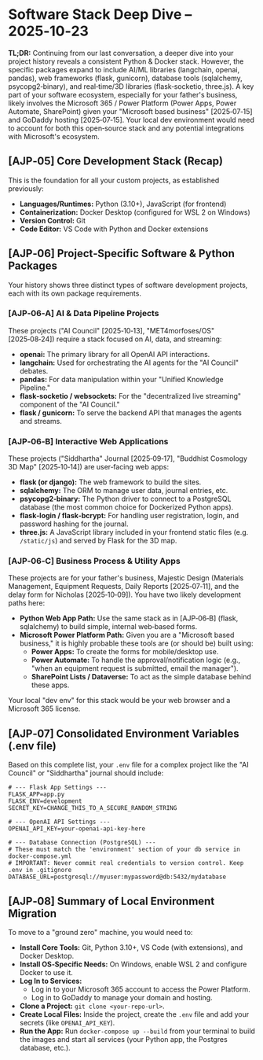 # Software Stack Deep Dive – 2025‑10‑23

**TL;DR:** Continuing from our last conversation, a deeper dive into your project history reveals a consistent Python & Docker stack. However, the specific packages expand to include AI/ML libraries (langchain, openai, pandas), web frameworks (flask, gunicorn), database tools (sqlalchemy, psycopg2‑binary), and real‑time/3D libraries (flask‑socketio, three.js). A key part of your software ecosystem, especially for your father's business, likely involves the Microsoft 365 / Power Platform (Power Apps, Power Automate, SharePoint) given your "Microsoft based business" [2025‑07‑15] and GoDaddy hosting [2025‑07‑15]. Your local dev environment would need to account for both this open‑source stack and any potential integrations with Microsoft's ecosystem.

## [AJP‑05] Core Development Stack (Recap)
This is the foundation for all your custom projects, as established previously:

* **Languages/Runtimes:** Python (3.10+), JavaScript (for frontend)
* **Containerization:** Docker Desktop (configured for WSL 2 on Windows)
* **Version Control:** Git
* **Code Editor:** VS Code with Python and Docker extensions

## [AJP‑06] Project‑Specific Software & Python Packages
Your history shows three distinct types of software development projects, each with its own package requirements.

### [AJP‑06‑A] AI & Data Pipeline Projects
These projects ("AI Council" [2025‑10‑13], "MET4morfoses/OS" [2025‑08‑24]) require a stack focused on AI, data, and streaming:

* **openai:** The primary library for all OpenAI API interactions.
* **langchain:** Used for orchestrating the AI agents for the "AI Council" debates.
* **pandas:** For data manipulation within your "Unified Knowledge Pipeline."
* **flask‑socketio / websockets:** For the "decentralized live streaming" component of the "AI Council."
* **flask / gunicorn:** To serve the backend API that manages the agents and streams.

### [AJP‑06‑B] Interactive Web Applications
These projects ("Siddhartha" Journal [2025‑09‑17], "Buddhist Cosmology 3D Map" [2025‑10‑14]) are user‑facing web apps:

* **flask (or django):** The web framework to build the sites.
* **sqlalchemy:** The ORM to manage user data, journal entries, etc.
* **psycopg2‑binary:** The Python driver to connect to a PostgreSQL database (the most common choice for Dockerized Python apps).
* **flask‑login / flask‑bcrypt:** For handling user registration, login, and password hashing for the journal.
* **three.js:** A JavaScript library included in your frontend static files (e.g. `/static/js`) and served by Flask for the 3D map.

### [AJP‑06‑C] Business Process & Utility Apps
These projects are for your father's business, Majestic Design (Materials Management, Equipment Requests, Daily Reports [2025‑07‑11], and the delay form for Nicholas [2025‑10‑09]). You have two likely development paths here:

* **Python Web App Path:** Use the same stack as in [AJP‑06‑B] (flask, sqlalchemy) to build simple, internal web‑based forms.
* **Microsoft Power Platform Path:** Given you are a "Microsoft based business," it is highly probable these tools are (or should be) built using:
  * **Power Apps:** To create the forms for mobile/desktop use.
  * **Power Automate:** To handle the approval/notification logic (e.g., "when an equipment request is submitted, email the manager").
  * **SharePoint Lists / Dataverse:** To act as the simple database behind these apps.

Your local "dev env" for this stack would be your web browser and a Microsoft 365 license.

## [AJP‑07] Consolidated Environment Variables (.env file)
Based on this complete list, your `.env` file for a complex project like the "AI Council" or "Siddhartha" journal should include:

```env
# --- Flask App Settings ---
FLASK_APP=app.py
FLASK_ENV=development
SECRET_KEY=CHANGE_THIS_TO_A_SECURE_RANDOM_STRING

# --- OpenAI API Settings ---
OPENAI_API_KEY=your-openai-api-key-here

# --- Database Connection (PostgreSQL) ---
# These must match the 'environment' section of your db service in docker‑compose.yml
# IMPORTANT: Never commit real credentials to version control. Keep .env in .gitignore
DATABASE_URL=postgresql://myuser:mypassword@db:5432/mydatabase
```

## [AJP‑08] Summary of Local Environment Migration
To move to a "ground zero" machine, you would need to:

* **Install Core Tools:** Git, Python 3.10+, VS Code (with extensions), and Docker Desktop.
* **Install OS‑Specific Needs:** On Windows, enable WSL 2 and configure Docker to use it.
* **Log In to Services:**
  * Log in to your Microsoft 365 account to access the Power Platform.
  * Log in to GoDaddy to manage your domain and hosting.
* **Clone a Project:** `git clone <your‑repo‑url>`.
* **Create Local Files:** Inside the project, create the `.env` file and add your secrets (like `OPENAI_API_KEY`).
* **Run the App:** Run `docker-compose up --build` from your terminal to build the images and start all services (your Python app, the Postgres database, etc.).
